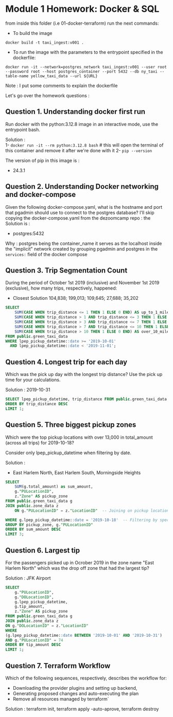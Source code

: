 # Module 1 Homework: Docker & SQL
from inside this folder (i.e 01-docker-terraform) run the next commands:

* To build the image 

```docker build -t taxi_ingest:v001 .```

* To run the image with the parameters to the entrypoint specified in the dockerfile: 

```docker run -it --network=postgres_network taxi_ingest:v001 --user root --password root --host postgres_container --port 5432 --db ny_taxi --table-name yellow_taxi_data --url ${URL}```

Note : I put some comments to explain the dockerfile 


Let's go over the homework questions : 


## Question 1. Understanding docker first run

Run docker with the python:3.12.8 image in an interactive mode, use the entrypoint bash.

Solution :  
 1- ```docker run -it --rm python:3.12.8 bash```  # this will open the terminal of this container and remove it after we're done with it 
 2- ```pip --version```  

The version of pip in this image is : 

* 24.3.1

## Question 2. Understanding Docker networking and docker-compose

Given the following docker-compose.yaml, what is the hostname and port that pgadmin should use to connect to the postgres database?
I'll skip copying the docker-compose.yaml from the dezoomcamp repo :
the Solution is :
* postgres:5432
 
Why : postgres being the container_name it serves as the localhost inside the "implicit" network created by grouping pgadmin and postgres in the ```services:``` field of the docker compose


## Question 3. Trip Segmentation Count
During the period of October 1st 2019 (inclusive) and November 1st 2019 (exclusive), how many trips, respectively, happened:

* Closest Solution 104,838; 199,013; 109,645; 27,688; 35,202


```sql
SELECT 
    SUM(CASE WHEN trip_distance <= 1 THEN 1 ELSE 0 END) AS up_to_1_mile,
    SUM(CASE WHEN trip_distance > 1 AND trip_distance <= 3 THEN 1 ELSE 0 END) AS between_1_and_3_miles,
    SUM(CASE WHEN trip_distance > 3 AND trip_distance <= 7 THEN 1 ELSE 0 END) AS between_3_and_7_miles,
    SUM(CASE WHEN trip_distance > 7 AND trip_distance <= 10 THEN 1 ELSE 0 END) AS between_7_and_10_miles,
    SUM(CASE WHEN trip_distance > 10 THEN 1 ELSE 0 END) AS over_10_miles
FROM public.green_taxi_data
WHERE lpep_pickup_datetime::date >= '2019-10-01'
  AND lpep_pickup_datetime::date < '2019-11-01';
```

## Question 4. Longest trip for each day
Which was the pick up day with the longest trip distance? Use the pick up time for your calculations.


Solution : 2019-10-31

```sql
SELECT lpep_pickup_datetime, trip_distance FROM public.green_taxi_data
ORDER BY trip_distance DESC
LIMIT 1;
```

## Question 5. Three biggest pickup zones
Which were the top pickup locations with over 13,000 in total_amount (across all trips) for 2019-10-18?

Consider only lpep_pickup_datetime when filtering by date.

Solution : 
- East Harlem North, East Harlem South, Morningside Heights
```sql
SELECT 
    SUM(g.total_amount) as sum_amount, 
    g."PULocationID", 
    z."Zone" AS pickup_zone
FROM public.green_taxi_data g
JOIN public.zone_data z
    ON g."PULocationID" = z."LocationID"  -- Joining on pickup location

WHERE g.lpep_pickup_datetime::date = '2019-10-18'  -- Filtering by specific date
GROUP BY pickup_zone, g."PULocationID" 
ORDER BY sum_amount DESC
LIMIT 3;
```

## Question 6. Largest tip
For the passengers picked up in Ocrober 2019 in the zone name "East Harlem North" which was the drop off zone that had the largest tip?

Solution : JFK Airport

```sql
SELECT 
	g."PULocationID", 
	g."DOLocationID", 
	g.lpep_pickup_datetime, 
	g.tip_amount, 
	z."Zone" AS pickup_zone 
FROM public.green_taxi_data g
JOIN public.zone_data z
ON g."DOLocationID" = z."LocationID"
WHERE 
(g.lpep_pickup_datetime::date BETWEEN '2019-10-01' AND '2019-10-31')
AND g."PULocationID" = 74
ORDER BY tip_amount DESC
LIMIT 1;
```
## Question 7. Terraform Workflow
Which of the following sequences, respectively, describes the workflow for:

* Downloading the provider plugins and setting up backend,
* Generating proposed changes and auto-executing the plan
* Remove all resources managed by terraform`

Solution : terraform init, terraform apply -auto-aprove, terraform destroy
